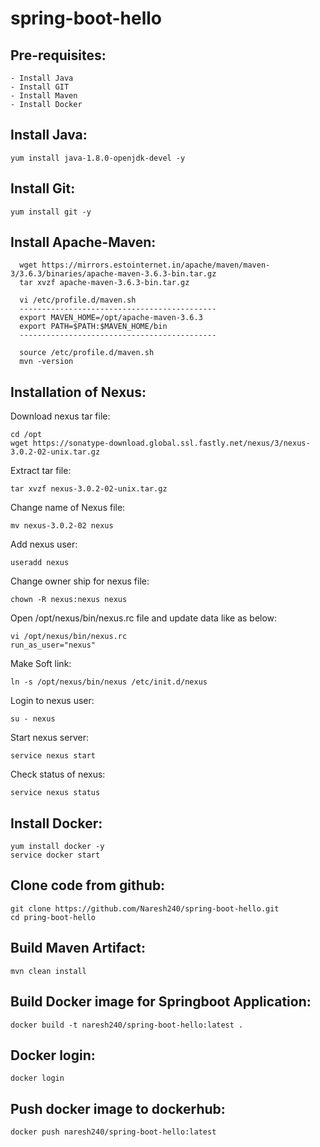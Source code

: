 # spring-boot-hello

Pre-requisites:
-----
    - Install Java
    - Install GIT
    - Install Maven
    - Install Docker
Install Java:
------
    yum install java-1.8.0-openjdk-devel -y
Install Git:
-------
    yum install git -y
Install Apache-Maven:
-------------
	  wget https://mirrors.estointernet.in/apache/maven/maven-3/3.6.3/binaries/apache-maven-3.6.3-bin.tar.gz
	  tar xvzf apache-maven-3.6.3-bin.tar.gz
	
	  vi /etc/profile.d/maven.sh
	  --------------------------------------------
	  export MAVEN_HOME=/opt/apache-maven-3.6.3
	  export PATH=$PATH:$MAVEN_HOME/bin
	  --------------------------------------------
	
	  source /etc/profile.d/maven.sh
	  mvn -version
Installation of Nexus:
-----------------
Download nexus tar file:
	  
    cd /opt
    wget https://sonatype-download.global.ssl.fastly.net/nexus/3/nexus-3.0.2-02-unix.tar.gz
Extract tar file:

    tar xvzf nexus-3.0.2-02-unix.tar.gz
Change name of Nexus file:
	
    mv nexus-3.0.2-02 nexus
Add nexus user: 
	  
    useradd nexus
Change owner ship for nexus file:
	  
    chown -R nexus:nexus nexus
Open /opt/nexus/bin/nexus.rc file and update data like as below:
    
    vi /opt/nexus/bin/nexus.rc
    run_as_user="nexus"

Make Soft link:

    ln -s /opt/nexus/bin/nexus /etc/init.d/nexus
Login to nexus user:
  
    su - nexus
Start nexus server:

    service nexus start
Check status of nexus:

    service nexus status
Install Docker:
------
    yum install docker -y
    service docker start
Clone code from github:
-------------
    git clone https://github.com/Naresh240/spring-boot-hello.git
    cd pring-boot-hello
Build Maven Artifact:
------------
    mvn clean install
Build Docker image for Springboot Application:
------------
    docker build -t naresh240/spring-boot-hello:latest .
Docker login:
-------
    docker login
Push docker image to dockerhub:
--------
    docker push naresh240/spring-boot-hello:latest
